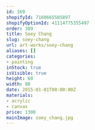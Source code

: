 ```yaml
---
id: 169
shopifyId: 7160665505897
shopifyOptionId: 41114775355497
order: 389
title: Soey Chang
slug: soey-chang
url: art-works/soey-chang
aliases: []
categories:
- painting
inStock: true
isVisible: true
height: 60
width: 80
date: 2015-01-01T00:00:00Z
materials:
- acrylic
- canvas
price: 1300
mainImage: soey_chang.jpg
---
```

